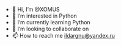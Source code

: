 - 👋 Hi, I’m @XOMUS
- 👀 I’m interested in Python
- 🌱 I’m currently learning Python
- 💞️ I’m looking to collaborate on 
- 📫 How to reach me ildargnu@yandex.ru

